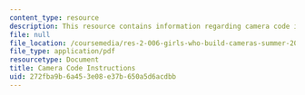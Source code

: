 ```yaml
---
content_type: resource
description: This resource contains information regarding camera code instructions.
file: null
file_location: /coursemedia/res-2-006-girls-who-build-cameras-summer-2016/272fba9b6a453e08e37b650a5d6acdbb_MITRES_2_006SUM16_Cam_Code.pdf
file_type: application/pdf
resourcetype: Document
title: Camera Code Instructions
uid: 272fba9b-6a45-3e08-e37b-650a5d6acdbb
---
```

